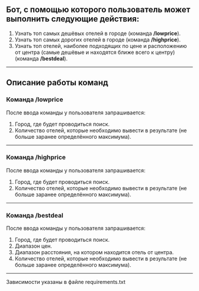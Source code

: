 ## Бот, с помощью которого пользователь может выполнить следующие действия:

1. Узнать топ самых дешёвых отелей в городе (команда __/lowprice__).
2. Узнать топ самых дорогих отелей в городе (команда __/highprice__).
3. Узнать топ отелей, наиболее подходящих по цене и расположению от центра
   (самые дешёвые и находятся ближе всего к центру) (команда __/bestdeal__).
***

## Описание работы команд ##

### Команда /lowprice ###

После ввода команды у пользователя запрашивается:

1. Город, где будет проводиться поиск.
2. Количество отелей, которые необходимо вывести в результате (не больше заранее определённого максимума).
***

### Команда /highprice ###

После ввода команды у пользователя запрашивается:

1. Город, где будет проводиться поиск.
2. Количество отелей, которые необходимо вывести в результате (не больше заранее определённого максимума).
***

### Команда /bestdeal ###

После ввода команды у пользователя запрашивается:

1. Город, где будет проводиться поиск.
2. Диапазон цен.
3. Диапазон расстояния, на котором находится отель от центра.
4. Количество отелей, которые необходимо вывести в результате (не больше заранее определённого максимума).
***


Зависимости указаны в файле requirements.txt